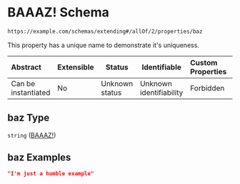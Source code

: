 # BAAAZ! Schema

```txt
https://example.com/schemas/extending#/allOf/2/properties/baz
```

This property has a unique name to demonstrate it's uniqueness.


| Abstract            | Extensible | Status         | Identifiable            | Custom Properties | Additional Properties | Access Restrictions | Defined In                                                                                   |
| :------------------ | ---------- | -------------- | ----------------------- | :---------------- | --------------------- | ------------------- | -------------------------------------------------------------------------------------------- |
| Can be instantiated | No         | Unknown status | Unknown identifiability | Forbidden         | Allowed               | none                | [extending.schema.json\*](../generated-schemas/extending.schema.json "open original schema") |

## baz Type

`string` ([BAAAZ!](deepextending-allof-2-properties-baaaz.md))

## baz Examples

```json
"I'm just a humble example"
```
